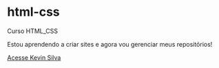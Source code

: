 # html-css
 Curso HTML_CSS

Estou aprendendo a criar sites e agora vou gerenciar meus repositórios!

<a href="/Projetos/menu-kevin-silva.html">Acesse Kevin Silva </a>
